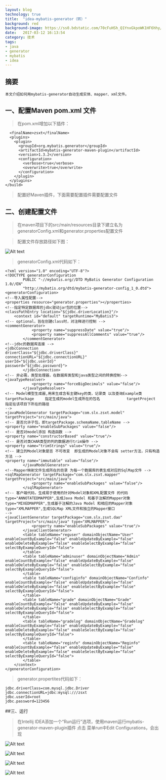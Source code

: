 ```yaml
---
layout: blog
technology: true
title:  "idea-mybatis-generator（转）"
background: red
background-image: https://ss0.bdstatic.com/70cFuHSh_Q1YnxGkpoWK1HF6hhy/it/u=1844720362,2711177956&fm=27&gp=0.jpg
date:   2017-03-12 16:13:54
category: 技术
tags:
- java
- generator
- mybatis
- idea
---
```


## 摘要

    本文介绍如何用mybatis-generator自动生成实体、mapper、xml文件。

## 一、配置Maven pom.xml 文件

>在pom.xml增加以下插件：

```<build>
  <finalName>zsxt</finalName>
  <plugins>
    <plugin>
      <groupId>org.mybatis.generator</groupId>
      <artifactId>mybatis-generator-maven-plugin</artifactId>
      <version>1.3.2</version>
      <configuration>
        <verbose>true</verbose>
        <overwrite>true</overwrite>
      </configuration>
    </plugin>
  </plugins>
</build>
```
>配置好Maven插件，下面需要配置插件需要配置文件

## 二、创建配置文件
>在maven项目下的src/main/resources目录下建立名为generatorConfig.xml和generator.properties配置文件

>配置文件存放路径如下图：

![Alt text](https://sarasxu.github.io/blog//img/idea-mybatis-generator/1.png)

>generatorConfig.xml代码如下：


```
<?xml version="1.0" encoding="UTF-8"?>
<!DOCTYPE generatorConfiguration
        PUBLIC "-//mybatis.org//DTD MyBatis Generator Configuration 1.0//EN"
        "http://mybatis.org/dtd/mybatis-generator-config_1_0.dtd">
<generatorConfiguration>
<!--导入属性配置-->
<properties resource="generator.properties"></properties>
<!--指定特定数据库的jdbc驱动jar包的位置-->
<classPathEntry location="${jdbc.driverLocation}"/>
    <context id="default" targetRuntime="MyBatis3">
<!-- optional，旨在创建class时，对注释进行控制 -->
<commentGenerator>
            <property name="suppressDate" value="true"/>
            <property name="suppressAllComments" value="true"/>
        </commentGenerator>
<!--jdbc的数据库连接 -->
<jdbcConnection
driverClass="${jdbc.driverClass}"
connectionURL="${jdbc.connectionURL}"
userId="${jdbc.userId}"
password="${jdbc.password}">
        </jdbcConnection>
<!-- 非必需，类型处理器，在数据库类型和java类型之间的转换控制-->
<javaTypeResolver>
            <property name="forceBigDecimals" value="false"/>
        </javaTypeResolver>
<!-- Model模型生成器,用来生成含有主键key的类，记录类 以及查询Example类            targetPackage     指定生成的model生成所在的包名            targetProject     指定在该项目下所在的路径
-->
<javaModelGenerator targetPackage="com.slx.zsxt.model"
targetProject="src/main/java">
<!-- 是否允许子包，即targetPackage.schemaName.tableName -->
<property name="enableSubPackages" value="false"/>
<!-- 是否对model添加 构造函数 -->
<property name="constructorBased" value="true"/>
<!-- 是否对类CHAR类型的列的数据进行trim操作 -->
<property name="trimStrings" value="true"/>
<!-- 建立的Model对象是否 不可改变  即生成的Model对象不会有 setter方法，只有构造方法 -->
<property name="immutable" value="false"/>
        </javaModelGenerator>
<!--Mapper映射文件生成所在的目录 为每一个数据库的表生成对应的SqlMap文件 -->
<sqlMapGenerator targetPackage="com.slx.zsxt.mapper"
targetProject="src/main/java">
            <property name="enableSubPackages" value="false"/>
        </sqlMapGenerator>
<!-- 客户端代码，生成易于使用的针对Model对象和XML配置文件 的代码                type="ANNOTATEDMAPPER",生成Java Model 和基于注解的Mapper对象                type="MIXEDMAPPER",生成基于注解的Java Model 和相应的Mapper对象                type="XMLMAPPER",生成SQLMap XML文件和独立的Mapper接口
-->
<javaClientGenerator targetPackage="com.slx.zsxt.dao"
targetProject="src/main/java" type="XMLMAPPER">
            <property name="enableSubPackages" value="true"/>
        </javaClientGenerator>
        <table tableName="reguser" domainObjectName="User"
enableCountByExample="false" enableUpdateByExample="false"
enableDeleteByExample="false" enableSelectByExample="false"
selectByExampleQueryId="false">
        </table>
        <table tableName="adminuser" domainObjectName="Admin"
enableCountByExample="false" enableUpdateByExample="false"
enableDeleteByExample="false" enableSelectByExample="false"
selectByExampleQueryId="false">
        </table>
        <table tableName="configinfo" domainObjectName="Confinfo"
enableCountByExample="false" enableUpdateByExample="false"
enableDeleteByExample="false" enableSelectByExample="false"
selectByExampleQueryId="false">
        </table>
        <table tableName="grade" domainObjectName="Grade"
enableCountByExample="false" enableUpdateByExample="false"
enableDeleteByExample="false" enableSelectByExample="false"
selectByExampleQueryId="false">
        </table>
        <table tableName="gradelog" domainObjectName="Gradelog"
enableCountByExample="false" enableUpdateByExample="false"
enableDeleteByExample="false" enableSelectByExample="false"
selectByExampleQueryId="false">
        </table>
        <table tableName="reginfo" domainObjectName="Reginfo"
enableCountByExample="false" enableUpdateByExample="false"
enableDeleteByExample="false" enableSelectByExample="false"
selectByExampleQueryId="false">
        </table>
    </context>
</generatorConfiguration>
```

>generator.propertites代码如下：

```jdbc.driverLocation=E:\\mvn_home\\mysql\\mysql-connector-java\\5.1.20\\mysql-connector-java-5.1.20.jar
jdbc.driverClass=com.mysql.jdbc.Driver
jdbc.connectionURL=jdbc:mysql:///zsxt
jdbc.userId=root
jdbc.password=123456
```
##三、运行
>在Intellij IDEA添加一个“Run运行”选项，使用maven运行mybatis-generator-maven-plugin插件
点击 菜单run中Edit Configurations，会出现

![Alt text](https://sarasxu.github.io/blog//img/idea-mybatis-generator/2.png)

![Alt text](https://sarasxu.github.io/blog//img/idea-mybatis-generator/3.png)

![Alt text](https://sarasxu.github.io/blog//img/idea-mybatis-generator/4.png)

![Alt text](https://sarasxu.github.io/blog//img/idea-mybatis-generator/5.png)
